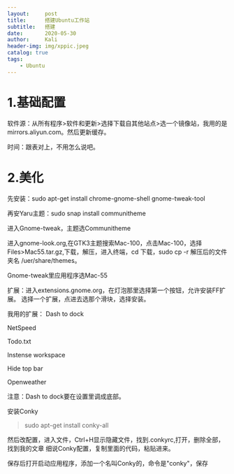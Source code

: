 ```yaml
---
layout:     post
title:      搭建Ubuntu工作站
subtitle:   搭建
date:       2020-05-30
author:     Kali
header-img: img/xppic.jpeg
catalog: true
tags:
    - Ubuntu
---
```

# 1.基础配置

软件源：从所有程序>软件和更新>选择下载自其他站点>选一个镜像站，我用的是mirrors.aliyun.com。然后更新缓存。

时间：跟表对上，不用怎么说吧。

# 2.美化

先安装：sudo apt-get install chrome-gnome-shell gnome-tweak-tool

再安Yaru主题：sudo snap install communitheme

进入Gnome-tweak，主题选Communitheme

进入gnome-look.org,在GTK3主题搜索Mac-100，点击Mac-100，选择Files>Mac55.tar.gz,下载，解压，进入终端，cd 下载，sudo cp -r 解压后的文件夹名 /uer/share/themes。

Gnome-tweak里应用程序选Mac-55

扩展：进入extensions.gnome.org，在灯泡那里选择第一个按钮，允许安装FF扩展。
选择一个扩展，点进去选那个滑块，选择安装。

我用的扩展：
Dash to dock

NetSpeed

Todo.txt

Instense workspace

Hide top bar

Openweather

注意：Dash to dock要在设置里调成底部。

安装Conky

>sudo apt-get install conky-all

然后改配置，进入文件，Ctrl+H显示隐藏文件，找到.conkyrc,打开，删除全部，找到我的文章 细说Conky配置，复制里面的代码，粘贴进来。

保存后打开启动应用程序，添加一个名叫Conky的，命令是"conky"，保存


